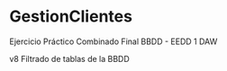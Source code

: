 # GestionClientes
Ejercicio Práctico Combinado Final BBDD - EEDD 1 DAW

v8 Filtrado de tablas de la BBDD
